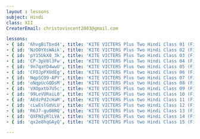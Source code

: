 ```yaml
--- 
layout : lessons 
subject: Hindi
class: XII
CreaterEmail: christovincent2003@gmail.com

lessons:
- { id: '6hvgBiTbxd4', title: 'KITE VICTERS Plus Two Hindi Class 01 (First Bell-ഫസ്റ്റ് ബെല്‍)' }
- { id: 'NzOOYXsWAik', title: 'KITE VICTERS Plus Two Hindi Class 02 (First Bell-ഫസ്റ്റ് ബെല്‍)' }
- { id: 'pY15UkX8_3k', title: 'KITE VICTERS Plus Two Hindi Class 03 (First Bell-ഫസ്റ്റ് ബെല്‍)' }
- { id: 'CP-3pV8l3Fw', title: 'KITE VICTERS Plus Two Hindi Class 04 (First Bell-ഫസ്റ്റ് ബെല്‍)' }
- { id: '9n7qaYD4wwU', title: 'KITE VICTERS Plus two Hindi Class 05 (First Bell-ഫസ്റ്റ് ബെല്‍)' }
- { id: 'CFOJpPXUdEg', title: 'KITE VICTERS Plus two Hindi Class 06 (First Bell-ഫസ്റ്റ് ബെല്‍)' }
- { id: 'NqpSCO9-APY', title: 'KITE VICTERS Plus two Hindi Class 07 (First Bell-ഫസ്റ്റ് ബെല്‍)' }
- { id: 'oNqpUcGQDsM', title: 'KITE VICTERS Plus two Hindi Class 08 (First Bell-ഫസ്റ്റ് ബെല്‍)' }
- { id: 'VXOpxtb7U5c', title: 'KITE VICTERS Plus two Hindi Class 09 (First Bell-ഫസ്റ്റ് ബെല്‍)' }
- { id: '99LeVURaiL0', title: 'KITE VICTERS Plus two Hindi Class 10 (First Bell-ഫസ്റ്റ് ബെല്‍)' }
- { id: 'AEdzPd2cHaM', title: 'KITE VICTERS Plus two Hindi Class 11 (First Bell-ഫസ്റ്റ് ബെല്‍)' }
- { id: 'cLwEslGdVLU', title: 'KITE VICTERS Plus two Hindi Class 12 (First Bell-ഫസ്റ്റ് ബെല്‍)' }
- { id: 'R6J7-gu08RQ', title: 'KITE VICTERS Plus two Hindi Class 13 (First Bell-ഫസ്റ്റ് ബെല്‍)' }
- { id: 'QXFNIyRlLVA', title: 'KITE VICTERS Plus two Hindi Class 14 (First Bell-ഫസ്റ്റ് ബെല്‍)' }
- { id: 'qx2e8hqGAyQ', title: 'KITE VICTERS Plus two Hindi Class 15 (First Bell-ഫസ്റ്റ് ബെല്‍)' }

---
```

